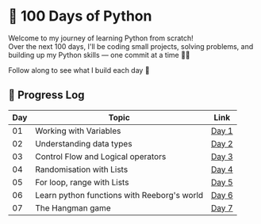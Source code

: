 # 💯 100 Days of Python

Welcome to my journey of learning Python from scratch!  
Over the next 100 days, I'll be coding small projects, solving problems, and building up my Python skills — one commit at a time 🐍✨

Follow along to see what I build each day 🚀

## 📅 Progress Log

| Day | Topic | Link |
|-----|-------|------|
| 01  | Working with Variables | [Day 1](./day01) |
| 02  | Understanding data types | [Day 2](./day02/) |
| 03  | Control Flow and Logical operators | [Day 3](./day03/) |
| 04  | Randomisation with Lists | [Day 4](./day04/) |
| 05  | For loop, range with Lists | [Day 5](./day05/) |
| 06  | Learn python functions with Reeborg's world | [Day 6](./day06/) |
| 07  | The Hangman game | [Day 7](./day07/) |


